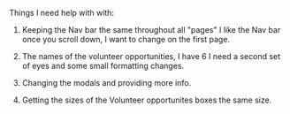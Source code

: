 Things I need help with with:

1. Keeping the Nav bar the same throughout all "pages" I like the Nav bar once you scroll down, I want to change on the first page. 

2. The names of the volunteer opportunities, I have 6 I need a second set of eyes and some small formatting changes.

3. Changing the modals and providing more info.

4. Getting the sizes of the Volunteer opportunites boxes the same size.

